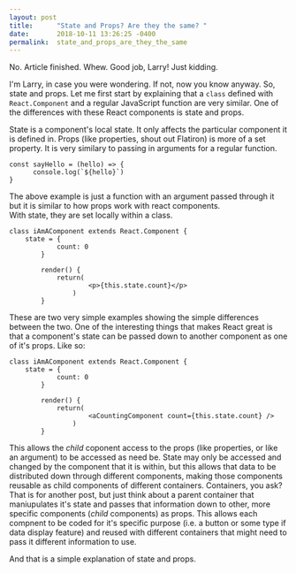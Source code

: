 ```yaml
---
layout: post
title:      "State and Props? Are they the same? "
date:       2018-10-11 13:26:25 -0400
permalink:  state_and_props_are_they_the_same
---
```



No. Article finished. Whew. Good job, Larry! Just kidding.  

I'm Larry, in case you were wondering. If not, now you know anyway. So, state and props. Let me first start by explaining that a `class` defined with `React.Component`  and a regular JavaScript function are very similar. One of the differences with these React components is state and props.  

State is a component's local state. It only affects the particular component it is defined in. Props (like properties, shout out Flatiron) is more of a set property. It is very similary to passing in arguments for a regular function. 

``` 
const sayHello = (hello) => {
      console.log(`${hello}`)
}
```  

The above example is just a function with an argument passed through it but it is similar to how props work with react components.  
With state, they are set locally within a class.

```
class iAmAComponent extends React.Component {
    state = {
		    count: 0
		}
		
		render() {
		    return(
				    <p>{this.state.count}</p>
				)
		}
```  

These are two very simple examples showing the simple differences between the two. One of the interesting things that makes React great is that a component's state can be passed down to another component as one of it's props. Like so:  

```
class iAmAComponent extends React.Component {
    state = {
		    count: 0
		}
		
		render() {
		    return(
				    <aCountingComponent count={this.state.count} />
				)
		}
``` 

This allows the *child* coponent access to the props (like properties, or like an argument) to be accessed as need be. State may only be accessed and changed by the component that it is within, but this allows that data to be distributed down through different components, making those components reusable as child components of different containers. Containers, you ask? That is for another post, but just think about a parent container that maniupulates it's state and passes that information down to other, more specific components (*child* components) as props. This allows each compnent to be coded for it's specific purpose (i.e. a button or some type if data display feature) and reused with different containers that might need to pass it different information to use.  

And that is a simple explanation of state and props.   





